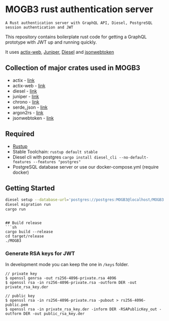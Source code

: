 # MOGB3 rust authentication server
`A Rust authentication server with GraphQL API, Diesel, PostgreSQL session authentication and JWT`

This repository contains boilerplate rust code for getting a GraphQL prototype with JWT up and running quickly.
 
It uses [actix-web](https://actix.rs/), [Juniper](https://graphql-rust.github.io/juniper/current/), 
[Diesel](http://diesel.rs/) and [jsonwebtoken](https://docs.rs/jsonwebtoken)

## Collection of major crates used in MOGB3
* actix - [link](https://actix.rs/)
* actix-web - [link](https://docs.rs/actix-web/)
* diesel - [link](http://diesel.rs/)
* juniper - [link](https://graphql-rust.github.io/juniper/current/)
* chrono - [link](https://docs.rs/chrono/)
* serde_json - [link](https://docs.serde.rs/serde_json/)
* argon2rs - [link](https://github.com/bryant/argon2rs)
* jsonwebtoken - [link](https://docs.rs/jsonwebtoken)

## Required
* [Rustup](https://rustup.rs/)
* Stable Toolchain: `rustup default stable`
* Diesel cli with postgres `cargo install diesel_cli --no-default-features --features "postgres"`
* PostgreSQL database server or use our docker-compose.yml (require docker)

## Getting Started
```sh
diesel setup --database-url='postgres://postgres:MOGB3@localhost/MOGB3'
diesel migration run
cargo run
```
```

## Build release
```sh 
cargo build --release
cd target/release
./MOGB3
```

### Generate RSA keys for JWT
In development mode you can keep the one in `/keys` folder.

```shell script
// private key
$ openssl genrsa -out rs256-4096-private.rsa 4096
$ openssl rsa -in rs256-4096-private.rsa -outform DER -out private_rsa_key.der

// public key
$ openssl rsa -in rs256-4096-private.rsa -pubout > rs256-4096-public.pem
$ openssl rsa -in private_rsa_key.der -inform DER -RSAPublicKey_out -outform DER -out public_rsa_key.der
```